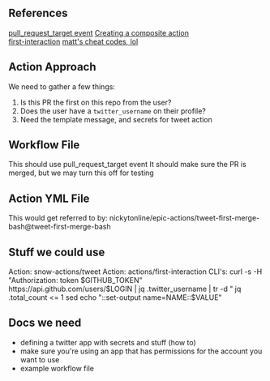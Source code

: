 ## References
[pull_request_target event](https://docs.github.com/en/actions/learn-github-actions/events-that-trigger-workflows#pull_request_target)
[Creating a composite action](https://docs.github.com/en/actions/creating-actions/creating-a-composite-action)\
[first-interaction](https://github.com/)
[matt's cheat codes, lol](https://github.com/nickytonline/epic-actions/issues/4#issuecomment-941482762)

## Action Approach

We need to gather a few things:
1) Is this PR the first on this repo from the user?
2) Does the user have a `twitter_username` on their profile?
3) Need the template message, and secrets for tweet action

## Workflow File
This should use pull_request_target event
It should make sure the PR is merged, but we may turn this off for testing

## Action YML File
This would get referred to by: nickytonline/epic-actions/tweet-first-merge-bash@tweet-first-merge-bash

## Stuff we could use
Action: snow-actions/tweet
Action: actions/first-interaction
CLI's:
    curl -s -H "Authorization: token $GITHUB_TOKEN" https://api.github.com/users/$LOGIN | jq .twitter_username | tr -d \"
    jq .total_count <= 1
    sed
    echo "::set-output name=NAME::$VALUE"

## Docs we need
- defining a twitter app with secrets and stuff (how to)
- make sure you're using an app that has permissions for the account you want to use
- example workflow file
